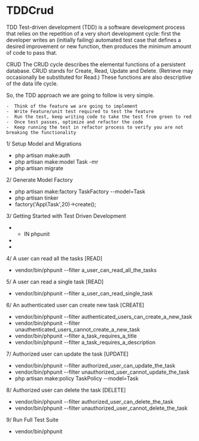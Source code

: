 # TDDCrud

TDD Test-driven development (TDD) is a software development process that relies on the repetition of a very short development cycle: first the developer writes an (initially failing) automated test case that defines a desired improvement or new function, then produces the minimum amount of code to pass that.

CRUD The CRUD cycle describes the elemental functions of a persistent database. CRUD stands for Create, Read, Update and Delete. (Retrieve may occasionally be substituted for Read.) These functions are also descriptive of the data life cycle.

So, the TDD approach we are going to follow is very simple.

    -  Think of the feature we are going to implement
    -  Write Feature/unit test required to test the feature
    -  Run the test, keep writing code to take the test from green to red
    -  Once test passes, optimize and refactor the code
    -  Keep running the test in refactor process to verify you are not breaking the functionality


1/ Setup Model and Migrations
* php artisan make:auth
* php artisan make:model Task -mr
* php artisan migrate

2/ Generate Model Factory
* php artisan make:factory TaskFactory --model=Task
* php artisan tinker
* factory('App\Task',20)->create();

3/ Getting Started with Test Driven Development
* * IN phpunit
* <env name="DB_CONNECTION" value="sqlite"/>
* <env name="DB_DATABASE" value=":memory:"/>

4/ A user can read all the tasks [READ]
* vendor/bin/phpunit --filter a_user_can_read_all_the_tasks

5/ A user can read a single task [READ]
* vendor/bin/phpunit --filter a_user_can_read_single_task

6/ An authenticated user can create new task [CREATE]
* vendor/bin/phpunit --filter authenticated_users_can_create_a_new_task
* vendor/bin/phpunit --filter unauthenticated_users_cannot_create_a_new_task
* vendor/bin/phpunit --filter a_task_requires_a_title
* vendor/bin/phpunit --filter a_task_requires_a_description

7/ Authorized user can update the task [UPDATE]
* vendor/bin/phpunit --filter authorized_user_can_update_the_task
* vendor/bin/phpunit --filter unauthorized_user_cannot_update_the_task
* php artisan make:policy TaskPolicy --model=Task

8/ Authorized user can delete the task [DELETE]
* vendor/bin/phpunit --filter authorized_user_can_delete_the_task
* vendor/bin/phpunit --filter unauthorized_user_cannot_delete_the_task

9/ Run Full Test Suite
* vendor/bin/phpunit
